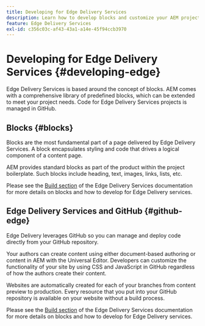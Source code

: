 ```yaml
---
title: Developing for Edge Delivery Services
description: Learn how to develop blocks and customize your AEM project to work with Edge Delivery Services.
feature: Edge Delivery Services
exl-id: c356c03c-af43-43a1-a14e-45f94ccb3970
---
```

# Developing for Edge Delivery Services {#developing-edge}

Edge Delivery Services is based around the concept of blocks. AEM comes with a comprehensive library of predefined blocks, which can be extended to meet your project needs. Code for Edge Delivery Services projects is managed in GitHub.

## Blocks {#blocks}

Blocks are the most fundamental part of a page delivered by Edge Delivery Services. A block encapsulates styling and code that drives a logical component of a content page.

AEM provides standard blocks as part of the product within the project boilerplate. Such blocks include heading, text, images, links, lists, etc.

Please see the [Build section](/help/edge/developer/block-collection.md) of the Edge Delivery Services documentation for more details on blocks and how to develop for Edge Delivery services.

## Edge Delivery Services and GitHub {#github-edge}

Edge Delivery leverages GitHub so you can manage and deploy code directly from your GitHub repository.

Your authors can create content using either document-based authoring or content in AEM with the Universal Editor. Developers can customize the functionality of your site by using CSS and JavaScript in GitHub regardless of how the authors create their content.

Websites are automatically created for each of your branches from content preview to production. Every resource that you put into your GitHub repository is available on your website without a build process.

Please see the [Build section](/help/edge/developer/block-collection.md) of the Edge Delivery Services documentation for more details on blocks and how to develop for Edge Delivery services.
